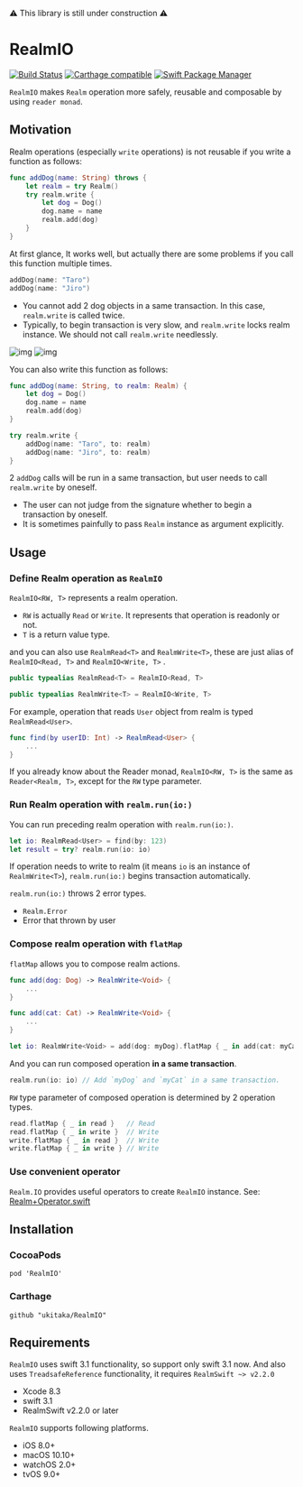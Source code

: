 
⚠️ This library is still under construction ⚠️

# RealmIO

[![Build Status](https://travis-ci.org/ukitaka/RealmIO.svg?branch=master)](https://travis-ci.org/ukitaka/RealmIO)
[![Carthage compatible](https://img.shields.io/badge/Carthage-compatible-4BC51D.svg?style=flat)](https://github.com/Carthage/Carthage)
[![Swift Package Manager](https://img.shields.io/badge/Swift%20Package%20Manager-compatible-brightgreen.svg)](https://github.com/apple/swift-package-manager) 

`RealmIO` makes `Realm` operation more safely, reusable and composable by using `reader monad`.

## Motivation

Realm operations (especially `write` operations) is not reusable if you write a function as follows:

```swift
func addDog(name: String) throws {
    let realm = try Realm()
    try realm.write {
        let dog = Dog()
        dog.name = name
        realm.add(dog)
    }
}
``` 

At first glance, It works well, but actually there are some problems if you call this function multiple times.

```swift
addDog(name: "Taro")
addDog(name: "Jiro")
```

+ You cannot add 2 dog objects in a same transaction. In this case, `realm.write` is called twice.
+ Typically, to begin transaction is very slow, and `realm.write` locks realm instance.  We should not call `realm.write` needlessly.

![img](https://camo.githubusercontent.com/80325b8b7b367979e13528536fa036d5ef1c0d4f/68747470733a2f2f696d672e6573612e696f2f75706c6f6164732f70726f64756374696f6e2f6174746163686d656e74732f323234352f323031372f30352f32362f323838342f39343761326530392d343738662d343161622d616330302d3864663162393331383635612e706e67) ![img](https://camo.githubusercontent.com/3d48d89d7b463f885bb3ae39bfacf85c1851e174/68747470733a2f2f696d672e6573612e696f2f75706c6f6164732f70726f64756374696f6e2f6174746163686d656e74732f323234352f323031372f30352f32362f323838342f35663730353930362d393833622d343364312d396662622d3165303333616338336138392e706e67)

You can also write this function as follows:

```swift
func addDog(name: String, to realm: Realm) {
    let dog = Dog()
    dog.name = name
    realm.add(dog)
}
``` 

```swift
try realm.write {
    addDog(name: "Taro", to: realm)
    addDog(name: "Jiro", to: realm)
}
```

2 `addDog` calls will be run in a same transaction, but user needs to call `realm.write` by oneself. 
+ The user can not judge from the signature whether to begin a transaction by oneself.
+ It is sometimes painfully to pass `Realm` instance as argument explicitly.

## Usage

### Define Realm operation as `RealmIO`

`RealmIO<RW, T>` represents a realm operation.

+ `RW` is actually `Read` or `Write`. It represents that operation is readonly or not.
+ `T` is a return value type.

and you can also use `RealmRead<T>` and `RealmWrite<T>`, these are just alias of `RealmIO<Read, T>` and `RealmIO<Write, T>` .

```swift
public typealias RealmRead<T> = RealmIO<Read, T>

public typealias RealmWrite<T> = RealmIO<Write, T>
```

For example, operation that reads `User` object from realm is typed `RealmRead<User>`.

```swift
func find(by userID: Int) -> RealmRead<User> {
    ...
}
```

If you already know about the Reader monad, `RealmIO<RW, T>` is the same as `Reader<Realm, T>`, except for the `RW` type parameter.

### Run Realm operation with `realm.run(io:)`

You can run preceding realm operation with `realm.run(io:)`.

```swift
let io: RealmRead<User> = find(by: 123)
let result = try? realm.run(io: io)
```

If operation needs to write to realm (it means `io` is an instance of `RealmWrite<T>`),
`realm.run(io:)` begins transaction automatically.

`realm.run(io:)` throws 2 error types.

+ `Realm.Error`
+ Error that thrown by user

### Compose realm operation with `flatMap`

`flatMap` allows you to compose realm actions.

```swift
func add(dog: Dog) -> RealmWrite<Void> {
    ...
}

func add(cat: Cat) -> RealmWrite<Void> {
    ...
}

let io: RealmWrite<Void> = add(dog: myDog).flatMap { _ in add(cat: myCat) }
```

And you can run composed operation **in a same transaction**.

```swift
realm.run(io: io) // Add `myDog` and `myCat` in a same transaction.
```

`RW` type parameter of composed operation is determined by 2 operation types.
```swift
read.flatMap { _ in read }   // Read
read.flatMap { _ in write }  // Write
write.flatMap { _ in read }  // Write
write.flatMap { _ in write } // Write
```

### Use convenient operator

`Realm.IO` provides useful operators to create `RealmIO` instance.
See:  [Realm+Operator.swift](https://github.com/ukitaka/RealmIO/blob/master/Sources/Realm%2BOperator.swift)


## Installation

### CocoaPods

```
pod 'RealmIO'
```

### Carthage

```
github "ukitaka/RealmIO"
```

## Requirements

`RealmIO` uses swift 3.1 functionality, so support only swift 3.1 now.
And also uses `TreadsafeReference` functionality, it requires `RealmSwift ~> v2.2.0`

+ Xcode 8.3
+ swift 3.1
+ RealmSwift v2.2.0 or later

`RealmIO` supports following platforms.

+ iOS 8.0+
+ macOS 10.10+
+ watchOS 2.0+
+ tvOS 9.0+

